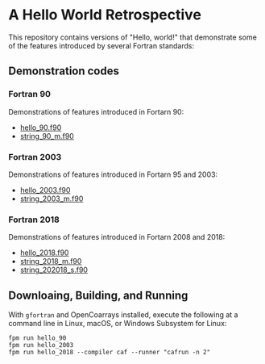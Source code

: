 A Hello World Retrospective
===========================

This repository contains versions of "Hello, world!" that demonstrate 
some of the features introduced by several Fortran standards:

Demonstration codes
-------------------

### Fortran 90
Demonstrations of features introduced in Fortarn 90:

  * [hello_90.f90](./app/hello_90.f90)
  * [string_90_m.f90](./src/string_90_m.f90)

### Fortran 2003
Demonstrations of features introduced in Fortarn 95 and 2003:

  * [hello_2003.f90](./app/hello_2003.f90)
  * [string_2003_m.f90](./src/string_2003_m.f90)

### Fortran 2018
Demonstrations of features introduced in Fortarn 2008 and 2018:

  * [hello_2018.f90](./app/hello_2018.f90)
  * [string_2018_m.f90](./src/string_2018_m.f90)
  * [string_202018_s.f90](./src/string_2018_s.f90)

Downloaing, Building, and Running
---------------------------------
With `gfortran` and OpenCoarrays installed, execute the following
at a command line in Linux, macOS, or Windows Subsystem for Linux:
```
fpm run hello_90
fpm run hello_2003
fpm run hello_2018 --compiler caf --runner "cafrun -n 2"
```
